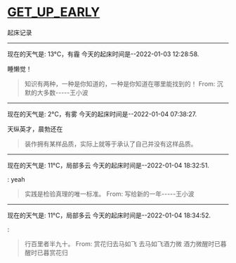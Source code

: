 # [GET_UP_EARLY](https://github.com/linziyang1106/2022/issues/12)

起床记录

---

现在的天气是: 13°C，有霾
今天的起床时间是--2022-01-03 12:28:58.

 睡懒觉！

 >  知识有两种，一种是你知道的，一种是你知道在哪里能找到的！ 
 From: 沉默的大多数-----王小波

---

现在的天气是: 2°C，有雾
今天的起床时间是--2022-01-04 07:38:27.

 天纵英才，晨勃还在

 >  装作拥有某样品质，实际上就等于承认了自己并没有这样品质。

---

现在的天气是: 11°C，局部多云
今天的起床时间是--2022-01-04 18:32:51.

 : yeah

 >  实践是检验真理的唯一标准。 
 From: 写给新的一年-----王小波

---

现在的天气是: 11°C，局部多云
今天的起床时间是--2022-01-04 18:34:52.

 : 

 >  行百里者半九十。 
 From: 赏花归去马如飞
去马如飞酒力微
酒力微醒时已暮
醒时已暮赏花归
